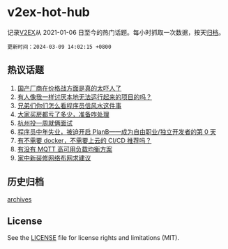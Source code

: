 # v2ex-hot-hub

 记录[V2EX](https://www.v2ex.com/)从 2021-01-06 日至今的热门话题。每小时抓取一次数据，按天[归档](archives)。

`更新时间：2024-03-09 14:02:15 +0800`

## 热议话题

1. [国产厂商在价格战方面是真的太吓人了](https://www.v2ex.com/t/1021873)
1. [有人像我一样讨厌本地无法运行起来的项目的吗？](https://www.v2ex.com/t/1021909)
1. [兄弟们你们怎么看程序员信风水这件事](https://www.v2ex.com/t/1021926)
1. [大家买房都亏了多少，准备咋处理](https://www.v2ex.com/t/1021935)
1. [杭州投一周就俩面试](https://www.v2ex.com/t/1021920)
1. [程序员中年失业，被迫开启 PlanB——成为自由职业/独立开发者的第 0 天](https://www.v2ex.com/t/1022006)
1. [有不需要 docker，不需要上云的 CI/CD 推荐吗？](https://www.v2ex.com/t/1021870)
1. [有没有 MQTT 高可用负载均衡方案](https://www.v2ex.com/t/1021963)
1. [家中新装修网络布网求建议](https://www.v2ex.com/t/1021894)

## 历史归档

[archives](archives)

## License

See the [LICENSE](LICENSE) file for license rights and limitations (MIT).
